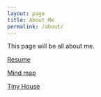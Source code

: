 ```yaml
---
layout: page
title: About Me
permalink: /about/
---
```


This page will be all about me.


[Resume](/about/resume)

[Mind map](/about/mind_map)

[Tiny House](/about/tiny_house)
